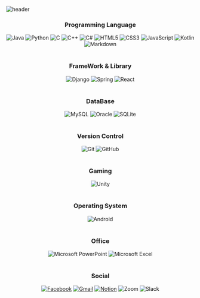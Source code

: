 ![header](https://capsule-render.vercel.app/api?type=waving&&&color=gradient&height=200&section=header&text=MinseoChoi&fontSize=90)



<div align=center>
<h3>Programming Language</h3>
<img alt="Java" src="https://img.shields.io/badge/java-%23ED8B00.svg?&style=for-the-badge&logo=java&logoColor=white"/>
<img alt="Python" src="https://img.shields.io/badge/python-%2314354C.svg?&style=for-the-badge&logo=python&logoColor=white"/>
<img alt="C" src="https://img.shields.io/badge/c-%2300599C.svg?&style=for-the-badge&logo=c&logoColor=white"/>
<img alt="C++" src="https://img.shields.io/badge/c++-%2300599C.svg?&style=for-the-badge&logo=c%2B%2B&ogoColor=white"/>
<img alt="C#" src="https://img.shields.io/badge/c%23-%23239120.svg?&style=for-the-badge&logo=c-sharp&logoColor=white"/>
<img alt="HTML5" src="https://img.shields.io/badge/html5-%23E34F26.svg?&style=for-the-badge&logo=html5&logoColor=white"/>
<img alt="CSS3" src="https://img.shields.io/badge/css3-%231572B6.svg?&style=for-the-badge&logo=css3&logoColor=white"/>
<img alt="JavaScript" src="https://img.shields.io/badge/javascript-%23323330.svg?&style=for-the-badge&logo=javascript&logoColor=%23F7DF1E"/>
<img alt="Kotlin" src="https://img.shields.io/badge/kotlin-%230095D5.svg?&style=for-the-badge&logo=kotlin&logoColor=white"/>
<img alt="Markdown" src="https://img.shields.io/badge/markdown-%23000000.svg?&style=for-the-badge&logo=markdown&logoColor=white"/>
<br><br>
<h3>FrameWork & Library</h3>
<img alt="Django" src="https://img.shields.io/badge/django-%23092E20.svg?&style=for-the-badge&logo=django&logoColor=white"/>
<img alt="Spring" src="https://img.shields.io/badge/spring-%236DB33F.svg?&style=for-the-badge&logo=spring&logoColor=white"/>
<img alt="React" src="https://img.shields.io/badge/react-%2320232a.svg?&style=for-the-badge&logo=react&logoColor=%2361DAFB"/>
<br><br>
<h3>DataBase</h3>
<img alt="MySQL" src="https://img.shields.io/badge/mysql-%2300f.svg?&style=for-the-badge&logo=mysql&logoColor=white"/>
<img alt="Oracle" src ="https://img.shields.io/badge/oracle-%23F00000.svg?&style=for-the-badge&logo=oracle&logoColor=white" />
<img alt="SQLite" src ="https://img.shields.io/badge/sqlite-%2307405e.svg?&style=for-the-badge&logo=sqlite&logoColor=white"/>
<br><br>
<h3>Version Control</h3>
<img alt="Git" src="https://img.shields.io/badge/git-%23F05033.svg?&style=for-the-badge&logo=git&logoColor=white"/>
<img alt="GitHub" src="https://img.shields.io/badge/github-%23121011.svg?&style=for-the-badge&logo=github&logoColor=white"/>
<br><br>
<h3>Gaming</h3>
<img alt="Unity" src="https://img.shields.io/badge/unity-%23000000.svg?&style=for-the-badge&logo=unity&logoColor=white"/>
<br><br>
<h3>Operating System</h3>
<img alt="Android" src="https://img.shields.io/badge/Android-3DDC84?style=for-the-badge&logo=android&logoColor=white" />
<br><br>
<h3>Office</h3>
<img alt="Microsoft PowerPoint" src="https://img.shields.io/badge/Microsoft_PowerPoint-B7472A?style=for-the-badge&logo=microsoft-powerpoint&logoColor=white" />
<img alt="Microsoft Excel" src="https://img.shields.io/badge/Microsoft_Excel-217346?style=for-the-badge&logo=microsoft-excel&logoColor=white" />
<br><br>
<h3>Social</h3>
<a href ="https://www.facebook.com/profile.php?id=100034483665211"><img alt="Facebook" src="https://img.shields.io/badge/Facebook-%231877F2.svg?&style=for-the-badge&logo=Facebook&logoColor=white"/></a>
<a href = "mailto:minseochoi0308@gmail.com"><img alt="Gmail" src="https://img.shields.io/badge/Gmail-D14836?style=for-the-badge&logo=gmail&logoColor=white" /></a>
<a href = "https://bit.ly/3f01EzY"><img alt="Notion" src="https://img.shields.io/badge/Notion-000000?style=for-the-badge&logo=notion&logoColor=white"/></a>
<img alt="Zoom" src="https://img.shields.io/badge/Zoom-2D8CFF?style=for-the-badge&logo=zoom&logoColor=white" />
<img alt="Slack" src="https://img.shields.io/badge/Slack-4A154B?style=for-the-badge&logo=slack&logoColor=white" />
</div>

<!--
**MinseoChoi03/MinseoChoi03** is a ✨ _special_ ✨ repository because its `README.md` (this file) appears on your GitHub profile.

Here are some ideas to get you started:

- 🔭 I’m currently working on ...
- 🌱 I’m currently learning ...
- 👯 I’m looking to collaborate on ...
- 🤔 I’m looking for help with ...
- 💬 Ask me about ...
- 📫 How to reach me: ...
- 😄 Pronouns: ...
- ⚡ Fun fact: ...
-->